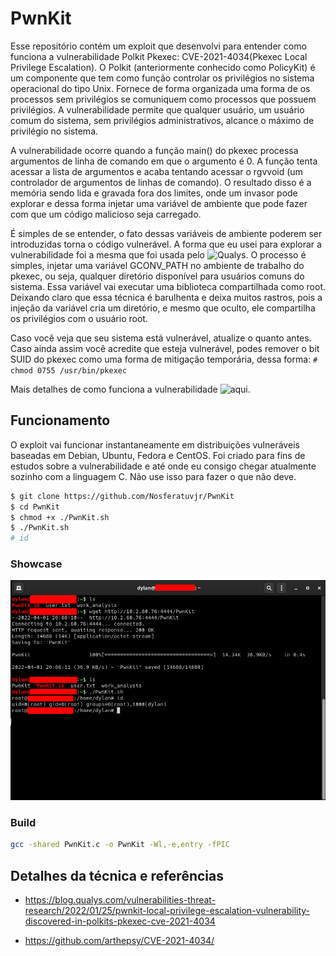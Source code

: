 # PwnKit

Esse repositório contém um exploit que desenvolvi para entender como funciona a vulnerabilidade Polkit Pkexec: CVE-2021-4034(Pkexec Local Privilege Escalation). O  Polkit (anteriormente conhecido como PolicyKit) é um componente que tem como função controlar os privilégios no sistema operacional do tipo Unix. Fornece de forma organizada uma forma de os processos sem privilégios se comuniquem como processos que possuem privilégios. A vulnerabilidade permite que qualquer usuário, um usuário comum do sistema, sem privilégios administrativos, alcance o máximo de privilégio no sistema.

A vulnerabilidade ocorre quando a função main() do pkexec processa argumentos de linha de comando em que o argumento é 0. A função tenta acessar a lista de argumentos e acaba tentando acessar o rgvvoid (um controlador de argumentos de linhas de comando). O resultado disso é a memória sendo lida e gravada fora dos limites, onde um invasor pode explorar e dessa forma injetar uma variável de ambiente que pode fazer com que um código malicioso seja carregado.

É simples de se entender, o fato dessas variáveis de ambiente poderem ser introduzidas torna o código vulnerável. A forma que eu usei para explorar a vulnerabilidade foi a mesma que foi usada pelo ![Qualys](https://blog.qualys.com/vulnerabilities-threat-research/2022/01/25/pwnkit-local-privilege-escalation-vulnerability-discovered-in-polkits-pkexec-cve-2021-4034). O processo é simples, injetar uma variável GCONV_PATH no ambiente de trabalho do pkexec, ou seja, qualquer diretório disponível para usuários comuns do sistema. Essa variável vai executar uma biblioteca compartilhada como root. Deixando claro que essa técnica é barulhenta e deixa muitos rastros, pois a injeção da variável cria um diretório, e mesmo que oculto, ele compartilha os privilégios com o usuário root.

Caso você veja que seu sistema está vulnerável, atualize o quanto antes. Caso ainda assim você acredite que esteja vulnerável, podes remover o bit SUID do pkexec como uma forma de mitigação temporária, dessa forma: ```# chmod 0755 /usr/bin/pkexec```

Mais detalhes de como funciona a vulnerabilidade ![aqui](https://blog.qualys.com/vulnerabilities-threat-research/2022/01/25/pwnkit-local-privilege-escalation-vulnerability-discovered-in-polkits-pkexec-cve-2021-4034).

## Funcionamento

O exploit vai funcionar instantaneamente em distribuições vulneráveis baseadas em Debian, Ubuntu, Fedora e CentOS. Foi criado para fins de estudos sobre a vulnerabilidade e até onde eu consigo chegar atualmente sozinho com a linguagem C. Não use isso para fazer o que não deve.

```bash
$ git clone https://github.com/Nosferatuvjr/PwnKit
$ cd PwnKit
$ chmod +x ./PwnKit.sh
$ ./PwnKit.sh
# id
```

### Showcase

![](./imgs/pwnkitpoc.png)

### Build

```bash
gcc -shared PwnKit.c -o PwnKit -Wl,-e,entry -fPIC
```

## Detalhes da técnica e referências

- https://blog.qualys.com/vulnerabilities-threat-research/2022/01/25/pwnkit-local-privilege-escalation-vulnerability-discovered-in-polkits-pkexec-cve-2021-4034

- https://github.com/arthepsy/CVE-2021-4034/
